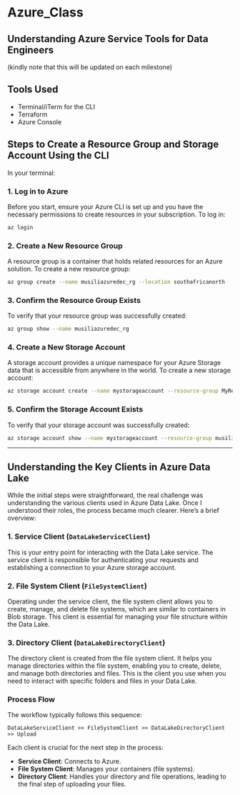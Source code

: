 # Azure_Class

## Understanding Azure Service Tools for Data Engineers

(kindly note that this will be updated on each milestone)

## Tools Used
- Terminal/iTerm for the CLI
- Terraform
- Azure Console

## Steps to Create a Resource Group and Storage Account Using the CLI

In your terminal:

### 1. Log in to Azure
Before you start, ensure your Azure CLI is set up and you have the necessary permissions to create resources in your subscription. To log in:

```bash
az login
```

### 2. Create a New Resource Group
A resource group is a container that holds related resources for an Azure solution. To create a new resource group:

```bash
az group create --name musiliazuredec_rg --location southafricanorth
```

### 3. Confirm the Resource Group Exists
To verify that your resource group was successfully created:

```bash
az group show --name musiliazuredec_rg
```

### 4. Create a New Storage Account
A storage account provides a unique namespace for your Azure Storage data that is accessible from anywhere in the world. To create a new storage account:

```bash
az storage account create --name mystorageaccount --resource-group MyResourceGroup --location southafricannorth --sku Standard_LRS --kind StorageV2
```

### 5. Confirm the Storage Account Exists
To verify that your storage account was successfully created:

```bash
az storage account show --name mystorageaccount --resource-group musiliazuredec_rg
```

---

## Understanding the Key Clients in Azure Data Lake

While the initial steps were straightforward, the real challenge was understanding the various clients used in Azure Data Lake. Once I understood their roles, the process became much clearer. Here’s a brief overview:

### 1. Service Client (`DataLakeServiceClient`)
This is your entry point for interacting with the Data Lake service. The service client is responsible for authenticating your requests and establishing a connection to your Azure storage account.

### 2. File System Client (`FileSystemClient`)
Operating under the service client, the file system client allows you to create, manage, and delete file systems, which are similar to containers in Blob storage. This client is essential for managing your file structure within the Data Lake.

### 3. Directory Client (`DataLakeDirectoryClient`)
The directory client is created from the file system client. It helps you manage directories within the file system, enabling you to create, delete, and manage both directories and files. This is the client you use when you need to interact with specific folders and files in your Data Lake.

### Process Flow
The workflow typically follows this sequence:

`DataLakeServiceClient >> FileSystemClient >> DataLakeDirectoryClient >> Upload`

Each client is crucial for the next step in the process:
- **Service Client**: Connects to Azure.
- **File System Client**: Manages your containers (file systems).
- **Directory Client**: Handles your directory and file operations, leading to the final step of uploading your files.
